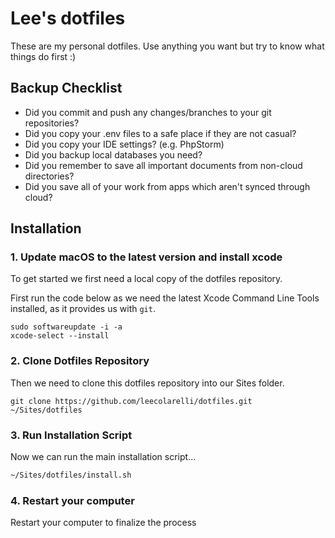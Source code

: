 # Lee's dotfiles

These are my personal dotfiles. Use anything you want but try to know what
things do first :)

## Backup Checklist

- Did you commit and push any changes/branches to your git repositories?
- Did you copy your .env files to a safe place if they are not casual?
- Did you copy your IDE settings? (e.g. PhpStorm)
- Did you backup local databases you need?
- Did you remember to save all important documents from non-cloud directories?
- Did you save all of your work from apps which aren't synced through cloud?

## Installation

### 1. Update macOS to the latest version and install xcode

To get started we first need a local copy of the dotfiles repository.

First run the code below as we need the latest Xcode Command Line Tools
installed, as it provides us with `git`.

```
sudo softwareupdate -i -a
xcode-select --install
```

### 2. Clone Dotfiles Repository

Then we need to clone this dotfiles repository into our Sites folder.

`git clone https://github.com/leecolarelli/dotfiles.git ~/Sites/dotfiles`

### 3. Run Installation Script

Now we can run the main installation script...

```zsh
~/Sites/dotfiles/install.sh
```

### 4. Restart your computer

Restart your computer to finalize the process

